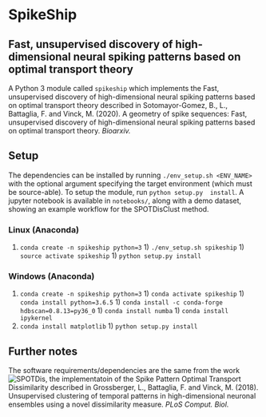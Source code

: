 # SpikeShip
## Fast, unsupervised discovery of high-dimensional neural spiking patterns based on optimal transport theory
A Python 3 module called `spikeship` which implements the Fast, unsupervised discovery of high-dimensional 
neural spiking patterns based on optimal transport theory described in Sotomayor-Gomez, B., L., Battaglia, 
F. and Vinck, M. (2020). A geometry of spike sequences: Fast, unsupervised discovery of high-dimensional 
neural spiking patterns based on optimal transport theory. *Bioarxiv.*

## Setup
The dependencies can be installed by running `./env_setup.sh <ENV_NAME>` with the optional argument 
specifying the target environment (which must be source-able). To setup the module, run `python setup.py 
install`. A jupyter notebook is available in `notebooks/`, along with a demo dataset, showing an example 
workflow for the SPOTDisClust method.

### Linux (Anaconda)
1) `conda create -n spikeship python=3` 1) `./env_setup.sh spikeship` 1) `source activate spikeship` 1) 
`python setup.py install`

### Windows (Anaconda)
1) `conda create -n spikeship python=3` 1) `conda activate spikeship` 1) `conda install python=3.6.5` 1) 
`conda install -c conda-forge hdbscan=0.8.13=py36_0` 1) `conda install numba` 1) `conda install ipykernel` 
1) `conda install matplotlib` 1) `python setup.py install`

## Further notes
The software requirements/dependencies are the same from the work ![SPOTDis](https://github.com/LGro/spot), 
the implementatoin of the Spike Pattern Optimal Transport Dissimilarity described in Grossberger, L., 
Battaglia, F. and Vinck, M. (2018). Unsupervised clustering of temporal patterns in high-dimensional 
neuronal ensembles using a novel dissimilarity measure. *PLoS Comput. Biol.*
